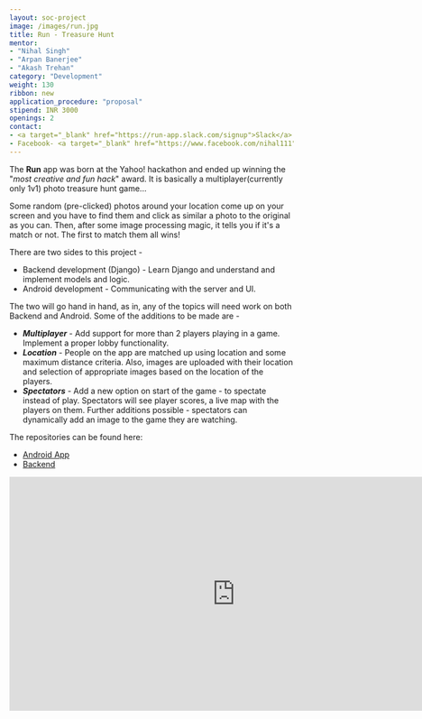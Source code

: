 ```yaml
---
layout: soc-project
image: /images/run.jpg
title: Run - Treasure Hunt
mentor: 
- "Nihal Singh"
- "Arpan Banerjee"
- "Akash Trehan"
category: "Development"
weight: 130
ribbon: new
application_procedure: "proposal"
stipend: INR 3000
openings: 2
contact:
- <a target="_blank" href="https://run-app.slack.com/signup">Slack</a>
- Facebook- <a target="_blank" href="https://www.facebook.com/nihal111">Nihal Singh</a>, <a target="_blank" href="https://www.facebook.com/arpanbnrj9">Arpan Banerjee</a>, <a target="_blank" href="https://www.facebook.com/AkashTrehan21">Akash Trehan</a>
---
```


The **Run** app was born at the Yahoo! hackathon and ended up winning the "_most creative and fun hack_" award. It is basically a multiplayer(currently only 1v1) photo treasure hunt game...

<!--break-->

Some random (pre-clicked) photos around your location come up on your screen and you have to find them and click as similar a photo to the original as you can. Then, after some image processing magic, it tells you if it's a match or not. The first to match them all wins!

There are two sides to this project - 

* Backend development (Django) - Learn Django and understand and implement models and logic.
* Android development - Communicating with the server and UI.

The two will go hand in hand, as in, any of the topics will need work on both Backend and Android. Some of the additions to be made are - 

* ***Multiplayer*** - Add support for more than 2 players playing in a game. Implement a proper lobby functionality.
* ***Location*** - People on the app are matched up using location and some maximum distance criteria. Also, images are uploaded with
their location and selection of appropriate images based on the location of the players.
* ***Spectators*** - Add a new option on start of the game - to spectate instead of play. Spectators will see player scores, a live map
with the players on them. Further additions possible - spectators can dynamically add an image to the game they are watching. 

The repositories can be found here:

- [Android App](https://github.com/CodeMaxx/Run-App)
- [Backend](https://github.com/CodeMaxx/Run-Backend)

<center>
<iframe width="800" height="415" src="https://www.youtube.com/watch?v=LwbLDQScoNw" frameborder="0" allowfullscreen></iframe>
</center>
<br/>